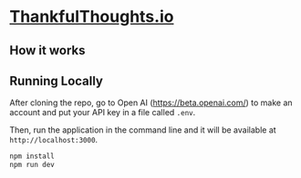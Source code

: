 # [ThankfulThoughts.io](https://thankfulthoughts.io/)

## How it works


## Running Locally

After cloning the repo, go to Open AI (https://beta.openai.com/) to make an account and put your API key in a file called `.env`. 

Then, run the application in the command line and it will be available at `http://localhost:3000`.

```bash
npm install
npm run dev
```
